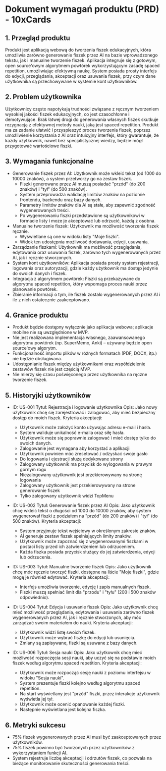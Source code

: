 # Dokument wymagań produktu (PRD) - 10xCards

## 1. Przegląd produktu

Produkt jest aplikacją webową do tworzenia fiszek edukacyjnych, która umożliwia zarówno generowanie fiszek przez AI na bazie wprowadzonego tekstu, jak i manualne tworzenie fiszek. Aplikacja integruje się z gotowym, open source'owym algorytmem powtórek wykorzystującym zasadę spaced repetition, umożliwiając efektywną naukę. System posiada prosty interfejs do edycji, przeglądania, akceptacji oraz usuwania fiszek, przy czym dane użytkownika są przechowywane w systemie kont użytkowników.

## 2. Problem użytkownika

Użytkownicy często napotykają trudności związane z ręcznym tworzeniem wysokiej jakości fiszek edukacyjnych, co jest czasochłonne i demotywujące. Brak łatwej drogi do generowania własnych fiszek skutkuje rezygnacją z efektywnej metody nauki, jaką jest spaced repetition. Produkt ma za zadanie ułatwić i przyspieszyć proces tworzenia fiszek, poprzez umożliwienie korzystania z AI oraz intuicyjny interfejs, który gwarantuje, że każdy użytkownik, nawet bez specjalistycznej wiedzy, będzie mógł przygotować wartościowe fiszki.

## 3. Wymagania funkcjonalne

- Generowanie fiszek przez AI: Użytkownik może wkleić tekst (od 1000 do 10000 znaków), a system przetworzy go na zestaw fiszek.
  - Fiszki generowane przez AI muszą posiadać "przód" (do 200 znaków) i "tył" (do 500 znaków).
  - System przeprowadza walidację limitów znaków na poziomie frontendu, backendu oraz bazy danych.
  - Parametry limitów znaków dla AI są stałe, aby zapewnić zgodność wygenerowanych treści.
  - Po wygenerowaniu fiszki przedstawione są użytkownikowi w formacie listy i moze je akceptować lub odrzucić, każdą z osobna.
- Manualne tworzenie fiszek: Użytkownik ma możliwość tworzenia fiszek ręcznie.
  - Wyświetlane są one w widoku listy "Moje fiszki".
  - Widok ten udostępnia możliwość dodawania, edycji, usuwania.
- Zarządzanie fiszkami: Użytkownik ma możliwość przeglądania, edytowania oraz usuwania fiszek, zarówno tych wygenerowanych przez AI, jak i ręcznie stworzonych.
- System kont użytkowników: Aplikacja posiada prosty system rejestracji, logowania oraz autoryzacji, gdzie każdy użytkownik ma dostęp jedynie do swoich danych i fiszek.
- Integracja z algorytmem powtórek: Fiszki są przekazywane do algorytmu spaced repetition, który wspomaga proces nauki przez planowanie powtórek.
- Zbieranie informacji o tym, ile fiszek zostało wygenerowanych przez AI i ile z nich ostatecznie zaakceptowano.

## 4. Granice produktu

- Produkt będzie dostępny wyłącznie jako aplikacja webowa; aplikacje mobilne nie są uwzględnione w MVP.
- Nie jest realizowana implementacja własnego, zaawansowanego algorytmu powtórek (np. SuperMemo, Anki) – używany będzie open source'owy algorytm.
- Funkcjonalność importu plików w różnych formatach (PDF, DOCX, itp.) nie będzie obsługiwana.
- Udostępnianie fiszek między użytkownikami oraz współdzielenie zestawów fiszek nie jest częścią MVP.
- Nie mierzy się czasu poświęconego przez użytkownika na ręczne tworzenie fiszek.

## 5. Historyjki użytkowników

- ID: US-001
  Tytuł: Rejestracja i logowanie użytkownika
  Opis: Jako nowy użytkownik chcę się zarejestrować i zalogować, aby mieć bezpieczny dostęp do moich fiszek.
  Kryteria akceptacji:

  - Użytkownik może założyć konto używając adresu e-mail i hasła.
  - System waliduje unikalność e-maila oraz siłę hasła.
  - Użytkownik może się poprawnie zalogować i mieć dostęp tylko do swoich danych.
  - Zalogowanie jest wymagana aby korzystać a aplikacji
  - Użytkownik powinien móc zresetować / odzyskać swoje gasło
  - Do logowania i ejestracji służą dedykowane strony
  - Zalogowany użytkownik ma przycisk do wylogowania w prawym górnym rogu
  - Niezalogowany użytkownik jest przekierowywany na stronę logowania
  - Zalogowany użytkownik jest przekierowywany na strone generowanie fiszek
  - Tylko zalogowany użytkownik widzi TopMenu

- ID: US-002
  Tytuł: Generowanie fiszek przez AI
  Opis: Jako użytkownik chcę wkleić tekst o długości od 1000 do 10000 znaków, aby system wygenerował fiszki z podziałem na "przód" (do 200 znaków) i "tył" (do 500 znaków).
  Kryteria akceptacji:

  - System przyjmuje tekst wejściowy w określonym zakresie znaków.
  - AI generuje zestaw fiszek spełniających limity znaków.
  - Użytkownik może zapoznać się z wygenerowanymi fiszkami w postaci listy przed ich zatwierdzeniem lub odrzuceniem.
  - Każda fiszka posiada przycisk służący do jej zatwierdzenia, edycji lub odrzucenia.

- ID: US-003
  Tytuł: Manualne tworzenie fiszek
  Opis: Jako użytkownik chcę móc ręcznie tworzyć fiszki, dostępne na liście "Moje fiszki", gdzie mogę je również edytować.
  Kryteria akceptacji:

  - Interfejs umożliwia tworzenie, edycję i zapis manualnych fiszek.
  - Fiszki muszą spełniać limit dla "przodu" i "tyłu" (200 i 500 znaków odpowiednio).

- ID: US-004
  Tytuł: Edycja i usuwanie fiszek
  Opis: Jako użytkownik chcę mieć możliwość przeglądania, edytowania i usuwania zarówno fiszek wygenerowanych przez AI, jak i ręcznie stworzonych, aby móc zarządzać swoim materiałem do nauki.
  Kryteria akceptacji:

  - Użytkownik widzi listę swoich fiszek.
  - Użytkownik może wybrać fiszkę do edycji lub usunięcia.
  - Zmiany są zapisywane, fiszki są usuwane z bazy danych.

- ID: US-006
  Tytuł: Sesja nauki
  Opis: Jako użytkownik chcę mieć możliwość rozpoczęcia sesji nauki, aby uczyć się na podstawie moich fiszek według algorytmu spaced repetition.
  Kryteria akceptacji:
  - Użytkownik może rozpocząć sesję nauki z poziomu interfejsu w widoku "Sesja nauki".
  - System prezentuje fiszki kolejno według algorytmu spaced repetition.
  - Na start wyświetlany jest "przód" fiszki, przez interakcje użytkownik wyświetla jej tył.
  - Użytkownik może ocenić opanowanie każdej fiszki.
  - Następnie wyświetlana jest kolejna fiszka.

## 6. Metryki sukcesu

- 75% fiszek wygenerowanych przez AI musi być zaakceptowanych przez użytkowników.
- 75% fiszek powinno być tworzonych przez użytkowników z wykorzystaniem funkcji AI.
- System rejestruje liczbę akceptacji i odrzutów fiszek, co pozwala na bieżące monitorowanie skuteczności generowania treści.
